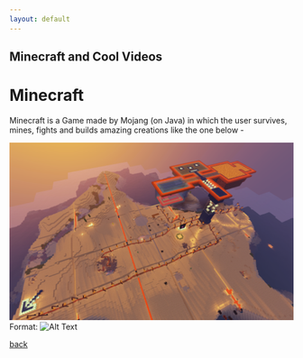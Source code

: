 ```yaml
---
layout: default
---
```


## Minecraft and Cool Videos

# [](#header-1)Minecraft
Minecraft is a Game made by Mojang (on Java) in which the user survives, mines, fights and builds amazing creations like the one below -
<!-- image awesome creaion should be here -->

![image](/images/my-house-shaders.png)
Format: ![Alt Text](url)

[back](./)
